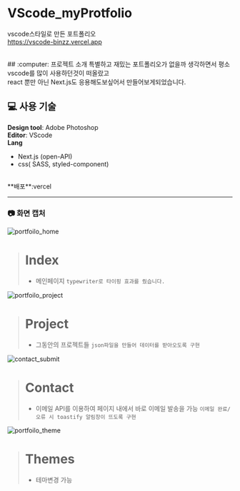 # VScode_myProtfolio

vscode스타일로 만든 포트폴리오<br>
https://vscode-binzz.vercel.app

<br>
## :computer: 프로젝트 소개
특별하고 재밌는 포트폴리오가 없을까 생각하면서 평소 vscode를 많이 사용하던것이 떠올랐고<br>
react 뿐만 아닌 Next.js도 응용해도보싶어서 만들어보게되었습니다.

<br>

## :computer: 사용 기술

**Design tool**: Adobe Photoshop<br>
**Editor**: VScode<br>
**Lang**<br>

-   Next.js (open-API) <br>
-   css( SASS, styled-component)<br>

<br>
**배포**:vercel

---

### :camera: 화면 캡처

![portfoilo_home](https://github.com/sub2nee/VScode_myProtfolio/assets/121946266/b80e4fcb-a0ae-45c3-a6d8-21d6e9ba4729)

> # Index
>
> -   메인페이지
>     `typewriter로 타이핑 효과를 줬습니다.`
>     <br>

![portfoilo_project](https://github.com/sub2nee/VScode_myProtfolio/assets/121946266/bf9f16b1-ba60-44b3-bde6-6fb58b87703d)

> # Project
>
> -   그동안의 프로젝트들
>     `json파일을 만들어 데이터를 받아오도록 구현 `
>     <br>

![contact_submit](https://github.com/sub2nee/VScode_myProtfolio/assets/121946266/5075fb1c-531b-46ea-b22b-b37dc642d88f)

> # Contact
>
> -   이메일 API를 이용하여 페이지 내에서 바로 이메일 발송을 가능
>     `이메일 완료/오류 시 toastify 알림창이 뜨도록 구현 `
>     <br>

![portfoilo_theme](https://github.com/sub2nee/VScode_myProtfolio/assets/121946266/385f665c-a082-4f3b-b54f-d17ea16cc6f2)

> # Themes
>
> -   테마변경 가능
>     <br>
